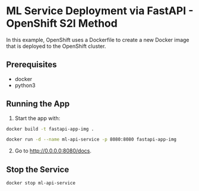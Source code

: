 # ML Service Deployment via FastAPI - OpenShift S2I Method
 In this example, OpenShift uses a Dockerfile to create a new Docker image that is deployed to the OpenShift cluster. 

 ## Prerequisites
 - docker
 - python3

 ## Running the App
 1. Start the app with:
 ```bash
docker build -t fastapi-app-img .
 ```

 ```bash
docker run -d --name ml-api-service -p 8080:8080 fastapi-app-img
 ```

 2. Go to http://0.0.0.0:8080/docs.

 ## Stop the Service
 ```bash
docker stop ml-api-service
 ```
